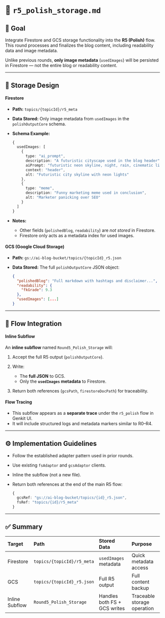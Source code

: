 # 🧩 `r5_polish_storage.md`

## 🎯 Goal

Integrate Firestore and GCS storage functionality into the **R5 (Polish)** flow.
This round processes and finalizes the blog content, including readability data and image metadata.

Unlike previous rounds, **only image metadata** (`usedImages`) will be persisted in Firestore — not the entire blog or readability content.

---

## 🧱 Storage Design

#### **Firestore**

* **Path:**
  `topics/{topicId}/r5_meta`
* **Data Stored:**
  Only image metadata from `usedImages` in the `polishOutputCore` schema.
* **Schema Example:**

  ```ts
  {
    usedImages: [
      {
        type: "ai_prompt",
        description: "A futuristic cityscape used in the blog header",
        aiPrompt: "futuristic neon skyline, night, rain, cinematic lighting",
        context: "header",
        alt: "Futuristic city skyline with neon lights"
      },
      {
        type: "meme",
        description: "Funny marketing meme used in conclusion",
        alt: "Marketer panicking over SEO"
      }
    ]
  }
  ```
* **Notes:**

  * Other fields (`polishedBlog`, `readability`) are *not stored* in Firestore.
  * Firestore only acts as a metadata index for used images.

#### **GCS (Google Cloud Storage)**

* **Path:**
  `gs://ai-blog-bucket/topics/{topicId}_r5.json`
* **Data Stored:**
  The full `polishOutputCore` JSON object:

  ```json
  {
    "polishedBlog": "Full markdown with hashtags and disclaimer...",
    "readability": {
      "fkGrade": 9.3
    },
    "usedImages": [...]
  }
  ```

---

## 🔄 Flow Integration

#### **Inline Subflow**

An **inline subflow** named `Round5_Polish_Storage` will:

1. Accept the full R5 output (`polishOutputCore`).
2. Write:

   * The **full JSON** to GCS.
   * Only the **`usedImages` metadata** to Firestore.
3. Return both references (`gcsPath`, `firestoreDocPath`) for traceability.

#### **Flow Tracing**

* This subflow appears as a **separate trace** under the `r5_polish` flow in Genkit UI.
* It will include structured logs and metadata markers similar to R0–R4.

---

## ⚙️ Implementation Guidelines

* Follow the established adapter pattern used in prior rounds.
* Use existing `fsAdaptor` and `gcsAdaptor` clients.
* Inline the subflow (not a new file).
* Return both references at the end of the main R5 flow:

  ```ts
  {
    gcsRef: "gs://ai-blog-bucket/topics/{id}_r5.json",
    fsRef: "topics/{id}/r5_meta"
  }
  ```

---

## ✅ Summary

| Target         | Path                       | Stored Data                  | Purpose                     |
| :------------- | :------------------------- | :--------------------------- | :-------------------------- |
| Firestore      | `topics/{topicId}/r5_meta` | `usedImages` metadata        | Quick metadata access       |
| GCS            | `topics/{topicId}_r5.json` | Full R5 output               | Full content backup         |
| Inline Subflow | `Round5_Polish_Storage`    | Handles both FS + GCS writes | Traceable storage operation |
